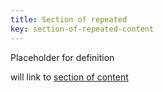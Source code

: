 ```yaml
---
title: Section of repeated
key: section-of-repeated-content
---
```


Placeholder for definition

will link to [section of content](#section-of-content)
